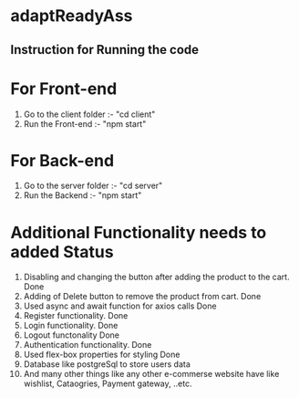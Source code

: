 # adaptReadyAss

## Instruction for Running the code
# For Front-end 
1. Go to the client folder :-  "cd client"
2. Run the Front-end :-  "npm start"

# For Back-end
1. Go to the server folder :- "cd server"
2. Run the Backend :- "npm start"


# Additional Functionality needs to added	                                                                                Status
1. Disabling and changing the button after adding the product to the cart.	                                              Done
2. Adding of Delete button to remove the product from cart.	                                                              Done
3. Used async and await function for axios calls	                                                                        Done
4. Register functionality.	                                                                                              Done
5. Login functionality.	                                                                                                  Done
6. Logout functonality	                                                                                                  Done
7. Authentication functionality.	                                                                                        Done
8. Used flex-box properties for styling	                                                                                  Done
9. Database like postgreSql to store users data	
10. And many other things like any other e-commerse website have like wishlist, Cataogries, Payment gateway, ..etc.	
